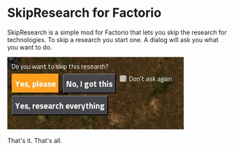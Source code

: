 SkipResearch for Factorio
=========================

SkipResearch is a simple mod for Factorio that lets you skip the research for technologies.
To skip a research you start one. A dialog will ask you what you want to do.

![Dialog Screenshot](screen.jpg)

That's it. That's all.
